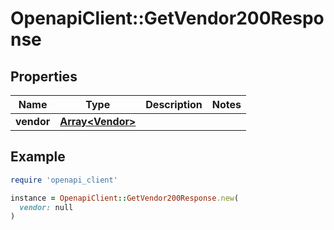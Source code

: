 # OpenapiClient::GetVendor200Response

## Properties

| Name | Type | Description | Notes |
| ---- | ---- | ----------- | ----- |
| **vendor** | [**Array&lt;Vendor&gt;**](Vendor.md) |  |  |

## Example

```ruby
require 'openapi_client'

instance = OpenapiClient::GetVendor200Response.new(
  vendor: null
)
```

